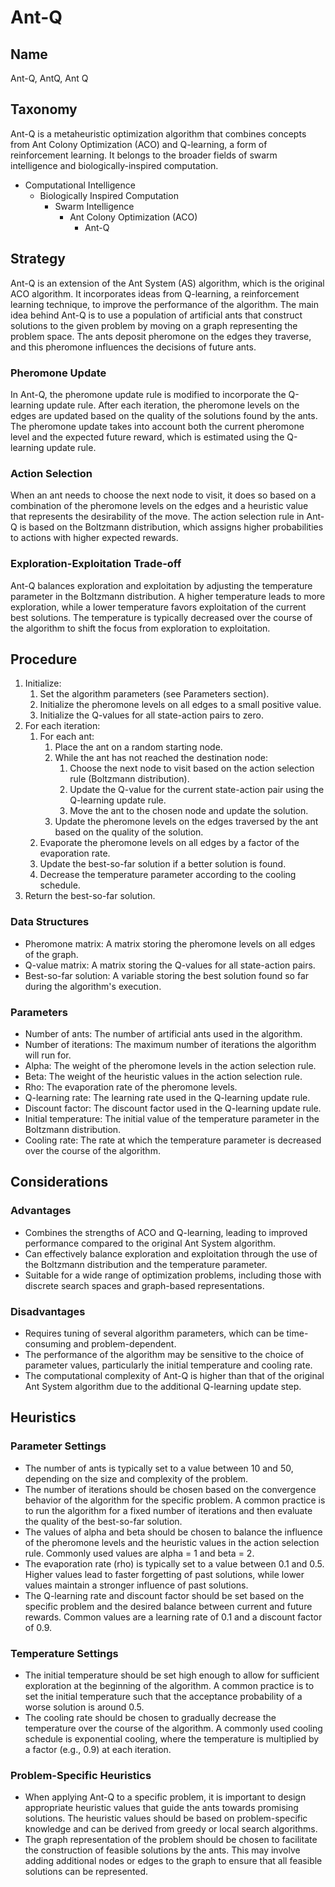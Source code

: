 # Ant-Q

## Name

Ant-Q, AntQ, Ant Q

## Taxonomy

Ant-Q is a metaheuristic optimization algorithm that combines concepts from Ant Colony Optimization (ACO) and Q-learning, a form of reinforcement learning. It belongs to the broader fields of swarm intelligence and biologically-inspired computation.

- Computational Intelligence
  - Biologically Inspired Computation
    - Swarm Intelligence
      - Ant Colony Optimization (ACO)
        - Ant-Q

## Strategy

Ant-Q is an extension of the Ant System (AS) algorithm, which is the original ACO algorithm. It incorporates ideas from Q-learning, a reinforcement learning technique, to improve the performance of the algorithm. The main idea behind Ant-Q is to use a population of artificial ants that construct solutions to the given problem by moving on a graph representing the problem space. The ants deposit pheromone on the edges they traverse, and this pheromone influences the decisions of future ants.

### Pheromone Update

In Ant-Q, the pheromone update rule is modified to incorporate the Q-learning update rule. After each iteration, the pheromone levels on the edges are updated based on the quality of the solutions found by the ants. The pheromone update takes into account both the current pheromone level and the expected future reward, which is estimated using the Q-learning update rule.

### Action Selection

When an ant needs to choose the next node to visit, it does so based on a combination of the pheromone levels on the edges and a heuristic value that represents the desirability of the move. The action selection rule in Ant-Q is based on the Boltzmann distribution, which assigns higher probabilities to actions with higher expected rewards.

### Exploration-Exploitation Trade-off

Ant-Q balances exploration and exploitation by adjusting the temperature parameter in the Boltzmann distribution. A higher temperature leads to more exploration, while a lower temperature favors exploitation of the current best solutions. The temperature is typically decreased over the course of the algorithm to shift the focus from exploration to exploitation.

## Procedure

1. Initialize:
   1. Set the algorithm parameters (see Parameters section).
   2. Initialize the pheromone levels on all edges to a small positive value.
   3. Initialize the Q-values for all state-action pairs to zero.
2. For each iteration:
   1. For each ant:
      1. Place the ant on a random starting node.
      2. While the ant has not reached the destination node:
         1. Choose the next node to visit based on the action selection rule (Boltzmann distribution).
         2. Update the Q-value for the current state-action pair using the Q-learning update rule.
         3. Move the ant to the chosen node and update the solution.
      3. Update the pheromone levels on the edges traversed by the ant based on the quality of the solution.
   2. Evaporate the pheromone levels on all edges by a factor of the evaporation rate.
   3. Update the best-so-far solution if a better solution is found.
   4. Decrease the temperature parameter according to the cooling schedule.
3. Return the best-so-far solution.

### Data Structures

- Pheromone matrix: A matrix storing the pheromone levels on all edges of the graph.
- Q-value matrix: A matrix storing the Q-values for all state-action pairs.
- Best-so-far solution: A variable storing the best solution found so far during the algorithm's execution.

### Parameters

- Number of ants: The number of artificial ants used in the algorithm.
- Number of iterations: The maximum number of iterations the algorithm will run for.
- Alpha: The weight of the pheromone levels in the action selection rule.
- Beta: The weight of the heuristic values in the action selection rule.
- Rho: The evaporation rate of the pheromone levels.
- Q-learning rate: The learning rate used in the Q-learning update rule.
- Discount factor: The discount factor used in the Q-learning update rule.
- Initial temperature: The initial value of the temperature parameter in the Boltzmann distribution.
- Cooling rate: The rate at which the temperature parameter is decreased over the course of the algorithm.

## Considerations

### Advantages

- Combines the strengths of ACO and Q-learning, leading to improved performance compared to the original Ant System algorithm.
- Can effectively balance exploration and exploitation through the use of the Boltzmann distribution and the temperature parameter.
- Suitable for a wide range of optimization problems, including those with discrete search spaces and graph-based representations.

### Disadvantages

- Requires tuning of several algorithm parameters, which can be time-consuming and problem-dependent.
- The performance of the algorithm may be sensitive to the choice of parameter values, particularly the initial temperature and cooling rate.
- The computational complexity of Ant-Q is higher than that of the original Ant System algorithm due to the additional Q-learning update step.

## Heuristics

### Parameter Settings

- The number of ants is typically set to a value between 10 and 50, depending on the size and complexity of the problem.
- The number of iterations should be chosen based on the convergence behavior of the algorithm for the specific problem. A common practice is to run the algorithm for a fixed number of iterations and then evaluate the quality of the best-so-far solution.
- The values of alpha and beta should be chosen to balance the influence of the pheromone levels and the heuristic values in the action selection rule. Commonly used values are alpha = 1 and beta = 2.
- The evaporation rate (rho) is typically set to a value between 0.1 and 0.5. Higher values lead to faster forgetting of past solutions, while lower values maintain a stronger influence of past solutions.
- The Q-learning rate and discount factor should be set based on the specific problem and the desired balance between current and future rewards. Common values are a learning rate of 0.1 and a discount factor of 0.9.

### Temperature Settings

- The initial temperature should be set high enough to allow for sufficient exploration at the beginning of the algorithm. A common practice is to set the initial temperature such that the acceptance probability of a worse solution is around 0.5.
- The cooling rate should be chosen to gradually decrease the temperature over the course of the algorithm. A commonly used cooling schedule is exponential cooling, where the temperature is multiplied by a factor (e.g., 0.9) at each iteration.

### Problem-Specific Heuristics

- When applying Ant-Q to a specific problem, it is important to design appropriate heuristic values that guide the ants towards promising solutions. The heuristic values should be based on problem-specific knowledge and can be derived from greedy or local search algorithms.
- The graph representation of the problem should be chosen to facilitate the construction of feasible solutions by the ants. This may involve adding additional nodes or edges to the graph to ensure that all feasible solutions can be represented.
